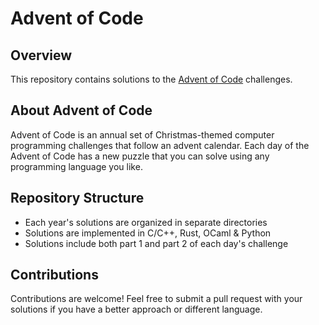 # Advent of Code

## Overview
This repository contains solutions to the [Advent of Code](https://adventofcode.com/) challenges.

## About Advent of Code
Advent of Code is an annual set of Christmas-themed computer programming challenges that follow an advent calendar.
Each day of the Advent of Code has a new puzzle that you can solve using any programming language you like.

## Repository Structure
- Each year's solutions are organized in separate directories
- Solutions are implemented in C/C++, Rust, OCaml & Python
- Solutions include both part 1 and part 2 of each day's challenge

## Contributions
Contributions are welcome! Feel free to submit a pull request with your solutions if you have a better approach or different language.

